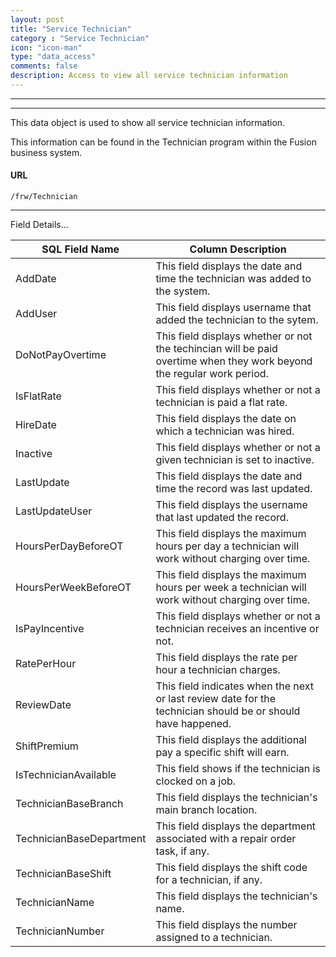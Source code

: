 ```yaml
---
layout: post
title: "Service Technician"
category : "Service Technician"
icon: "icon-man"
type: "data_access" comments: falsedescription: Access to view all service technician information
---
```


---
---

This data object is used to show all service technician information.

This information can be found in the Technician program within the Fusion business system.

 #### URL
```
/frw/Technician
``` <hr>Field Details...

| **SQL Field Name**       | **Column Description**                                                                                                 |
|---|---|
| AddDate                  | This field displays the date and time the technician was added to the system.                                          |
| AddUser                  | This field displays username that added the technician to the sytem.                                                   |
| DoNotPayOvertime         | This field displays whether or not the techincian will be paid overtime when they work beyond the regular work period. |
| IsFlatRate               | This field displays whether or not a technician is paid a flat rate.                                                   |
| HireDate                 | This field displays the date on which a technician was hired.                                                          |
| Inactive                 | This field displays whether or not a given technician is set to inactive.                                              |
| LastUpdate               | This field displays the date and time the record was last updated.                                                     |
| LastUpdateUser           | This field displays the username that last updated the record.                                                         |
| HoursPerDayBeforeOT      | This field displays the maximum hours per day a technician will work without charging over time.                       |
| HoursPerWeekBeforeOT     | This field displays the maximum hours per week a technician will work without charging over time.                      |
| IsPayIncentive           | This field displays whether or not a technician receives an incentive or not.                                          |
| RatePerHour              | This field displays the rate per hour a technician charges.                                                            |
| ReviewDate               | This field indicates when the next or last review date for the technician should be or should have happened.           |
| ShiftPremium             | This field displays the additional pay a specific shift will earn.                                                     |
| IsTechnicianAvailable    | This field shows if the technician is clocked on a job.                                                                |
| TechnicianBaseBranch     | This field displays the technician's main branch location.                                                             |
| TechnicianBaseDepartment | This field displays the department associated with a repair order task, if any.                                        |
| TechnicianBaseShift      | This field displays the shift code for a technician, if any.                                                           |
| TechnicianName           | This field displays the technician's name.                                                                             |
| TechnicianNumber         | This field displays the number assigned to a technician.                                                               |
